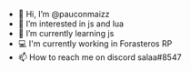 - 👋 Hi, I’m @pauconmaizz
- 👀 I’m interested in js and lua
- 🌱 I’m currently learning js
- 💻 I'm currently working in Forasteros RP
- 📫 How to reach me on discord salaa#8547

<!---
pauconmaizz/pauconmaizz is a ✨ special ✨ repository because its `README.md` (this file) appears on your GitHub profile.
You can click the Preview link to take a look at your changes.
--->
